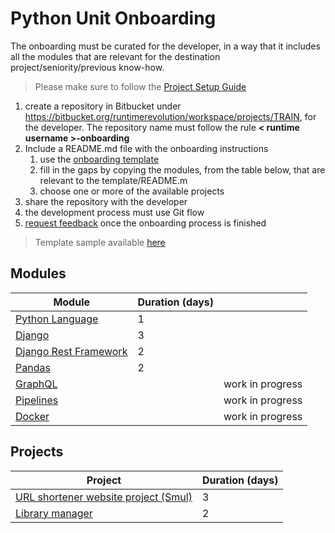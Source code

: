 # Python Unit Onboarding

The onboarding must be curated for the developer, in a way that it includes all the modules that
are relevant for the destination project/seniority/previous know-how.

> Please make sure to follow the [Project Setup Guide](project-setup-guide.md)

1. create a repository in Bitbucket under <https://bitbucket.org/runtimerevolution/workspace/projects/TRAIN>,
for the developer. The repository name must follow the rule __< runtime username >-onboarding__
2. Include a README.md file with the onboarding instructions
   1. use the [onboarding template](onboarding-template.md)
   2. fill in the gaps by copying the modules, from the table below, that are relevant to the template/README.m
   3. choose one or more of the available projects
3. share the repository with the developer
4. the development process must use Git flow
5. [request feedback](https://forms.gle/1uqg4BEbu6fprPan7) once the onboarding process is finished

> Template sample available [here](onboarding-sample.md)

## Modules

| Module                                  | Duration (days) |                  |
|-----------------------------------------|-----------------|------------------|
| [Python Language](modules/module1-python.md)    | 1               |                  |
| [Django](modules/module2-django.md)             | 3               |                  |
| [Django Rest Framework](modules/module3-drf.md) | 2               |                  |
| [Pandas](modules/module4-pandas.md)             | 2               |                  |
| [GraphQL](modules/module5-graphql.md)           |                 | work in progress |
| [Pipelines](modules/module6-pipelines.md)       |                 | work in progress |
| [Docker](modules/module7-docker.md)             |                 | work in progress |

## Projects

| Project                                                  | Duration (days) |
|----------------------------------------------------------|-----------------|
| [URL shortener website project (Smul)](projects/project1-smul.md) | 3               |
| [Library manager](projects/project2-library.md)                   | 2               |

